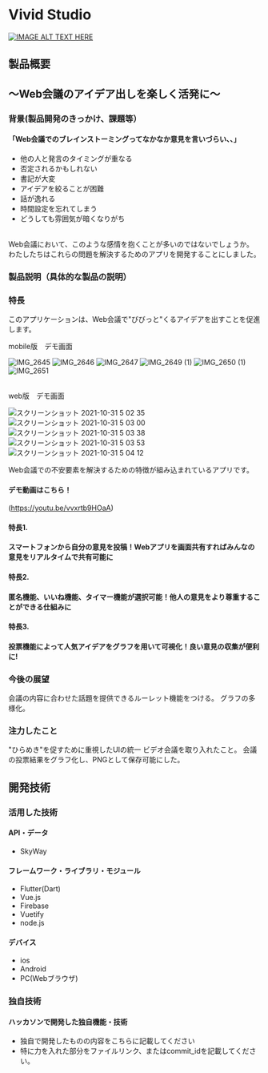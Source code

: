 # Vivid Studio

[![IMAGE ALT TEXT HERE](https://jphacks.com/wp-content/uploads/2021/07/JPHACKS2021_ogp.jpg)](https://www.youtube.com/watch?v=LUPQFB4QyVo)

## 製品概要
## 〜Web会議のアイデア出しを楽しく活発に〜
### 背景(製品開発のきっかけ、課題等）
#### 「Web会議でのブレインストーミングってなかなか意見を言いづらい、、」
* 他の人と発言のタイミングが重なる
* 否定されるかもしれない
* 書記が大変
* アイデアを絞ることが困難
* 話が逸れる
* 時間設定を忘れてしまう
* どうしても雰囲気が暗くなりがち
<br>
Web会議において、このような感情を抱くことが多いのではないでしょうか。
<br>
わたしたちはこれらの問題を解決するためのアプリを開発することにしました。

### 製品説明（具体的な製品の説明）
### 特長
このアプリケーションは、Web会議で"びびっと"くるアイデアを出すことを促進します。

mobile版　デモ画面

![IMG_2645](https://user-images.githubusercontent.com/75286616/139556836-e0c66815-e388-4474-80db-6bb44589320b.PNG)
![IMG_2646](https://user-images.githubusercontent.com/75286616/139556838-254cdffe-8ee5-47e8-badd-7c8079954cb3.PNG)
![IMG_2647](https://user-images.githubusercontent.com/75286616/139556839-ae5b5f4b-8b03-43b7-a8e8-0c90e0da6db4.PNG)
![IMG_2649 (1)](https://user-images.githubusercontent.com/75286616/139556915-5249dd9b-0910-4b2b-bfb4-75f3e23a219d.PNG)
![IMG_2650 (1)](https://user-images.githubusercontent.com/75286616/139556916-a5b2f504-159f-4f6c-bb2c-e1fe5836d3a9.PNG)
![IMG_2651](https://user-images.githubusercontent.com/75286616/139557178-6769d02e-59d7-454e-a95c-dec931ba269a.PNG)

<br>
web版　デモ画面

![スクリーンショット 2021-10-31 5 02 35](https://user-images.githubusercontent.com/75286616/139557063-5f6933d1-392b-48cb-8b5f-014ef3634e10.png)
![スクリーンショット 2021-10-31 5 03 00](https://user-images.githubusercontent.com/75286616/139557064-54d004bc-7f19-429f-8116-504d081b26de.png)
![スクリーンショット 2021-10-31 5 03 38](https://user-images.githubusercontent.com/75286616/139557065-da1a4c92-0c70-4f35-a039-cb232e3fe985.png)
![スクリーンショット 2021-10-31 5 03 53](https://user-images.githubusercontent.com/75286616/139557066-42a8d9b8-5ea8-4ae9-86d2-36e392949446.png)
![スクリーンショット 2021-10-31 5 04 12](https://user-images.githubusercontent.com/75286616/139557068-9898e13e-0c3e-417c-8e5f-8a945ab3e983.png)

Web会議での不安要素を解決するための特徴が組み込まれているアプリです。
<br>
#### デモ動画はこちら！
(https://youtu.be/vvxrtb9HOaA)

#### 特長1.
#### スマートフォンから自分の意見を投稿！Webアプリを画面共有すればみんなの意見をリアルタイムで共有可能に

#### 特長2.
#### 匿名機能、いいね機能、タイマー機能が選択可能！他人の意見をより尊重することができる仕組みに

#### 特長3. 
#### 投票機能によって人気アイデアをグラフを用いて可視化！良い意見の収集が便利に!

### 今後の展望
会議の内容に合わせた話題を提供できるルーレット機能をつける。
グラフの多様化。

### 注力したこと
"ひらめき"を促すために重視したUIの統一
ビデオ会議を取り入れたこと。
会議の投票結果をグラフ化し、PNGとして保存可能にした。


## 開発技術
### 活用した技術
#### API・データ
* SkyWay

#### フレームワーク・ライブラリ・モジュール
* Flutter(Dart)
* Vue.js
* Firebase
* Vuetify
* node.js

#### デバイス
* ios
* Android
* PC(Webブラウザ)

### 独自技術
#### ハッカソンで開発した独自機能・技術
* 独自で開発したものの内容をこちらに記載してください
* 特に力を入れた部分をファイルリンク、またはcommit_idを記載してください。

